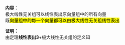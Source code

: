 **内容**：  
极大线性无关组可以线性表出原向量组中的所有向量  
既<mark>向量组中的每一个向量都可以由极大线性无关组线性表出</mark>  
  
**证明：**  
由定理**线性表出3**+极大线性无关组的定义知  
